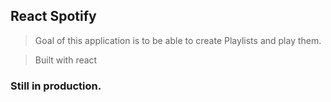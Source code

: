 ## React Spotify

> Goal of this application is to be able to create Playlists and play them.

> Built with react


### Still in production.
